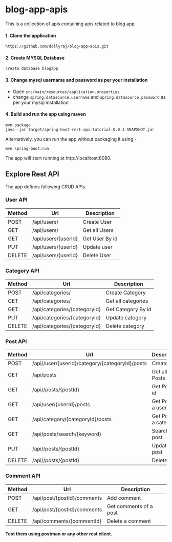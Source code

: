 # blog-app-apis
This is a collection of apis containing apis related to blog app

#### 1.  Clone the application
`https://github.com/dollyraj/blog-app-apis.git`

#### 2.  Create MYSQL Database
    create database blogapp

#### 3.  Change mysql username and password as per your installation
* Open   `src/main/resources/application.properties` 
* change `spring.datasource.username` and `spring.datasource.password` as per your mysql installation

#### 4. Build and run the app using maven
```
mvn package 
java -jar target/spring-boot-rest-api-tutorial-0.0.1-SNAPSHOT.jar
```

Alternatively, you can run the app without packaging it using -

`mvn spring-boot:run`

The app will start running at http://localhost:8080.

## Explore Rest API
The app defines following CRUD APIs.

### User API

|Method|Url|Description|
|----|---|-----------|
|POST|/api/users/|Create User|
|GET|/api/users/|Get all Users|
|GET|/api/users/{userId}|Get User By id|
|PUT|/api/users/{userId}|Update user|
|DELETE|/api/users/{userId}|Delete User|

<!-- POST  /api/users/

GET  /api/users/

GET  /api/users/{userId}

PUT  /api/users/{userId}

DELETE  /api/users/{userId} -->

### Category API
|Method|Url|Description|
|----|---|-----------|
|POST|/api/categories/|Create Category|
|GET|/api/categories/|Get all categories|
|GET|/api/categories/{categoryId}|Get Category By id|
|PUT|/api/categories/{categoryId}|Update category|
|DELETE|/api/categories/{categoryId}|Delete category|

<!-- POST  /api/categories/

GET  /api/categories/

GET  /api/categories/{categoryId}

PUT  /api/categories/{categoryId}

DELETE  /api/categories/{categoryId} -->

### Post API

|Method|Url|Description|
|----|---|-----------|
|POST|/api//user/{userId}/category/{categoryId}/posts|Create Post|
|GET|/api/posts|Get all Posts|
|GET|/api//posts/{postId}|Get Post By id|
|GET|/api/user/{userId}/posts|Get Post By a user|
|GET|/api/category/{categoryId}/posts|Get Post By a category|
|GET|/api/posts/search/{keyword}|Search a post|
|PUT|/api//posts/{postId}|Update post|
|DELETE|/api//posts/{postId}|Delete post|

<!-- POST  /api//user/{userId}/category/{categoryId}/posts

GET  /api/posts

GET  /api//posts/{postId}

GET  /api/user/{userId}/posts

GET  /api/category/{categoryId}/posts

PUT  /api//posts/{postId}

DELETE  /api//posts/{postId}

GET  /api/posts/search/{keyword} -->

### Comment API
|Method|Url|Description|
|----|---|-----------|
|POST|/api/post/{postId}/comments|Add comment|
|GET|/api/post/{postId}/comments|Get comments of a post|
|DELETE|/api/comments/{commentId}|Delete a comment|

<!-- POST  /api/post/{postId}/comments

GET  /api/post/{postId}/comments

DELETE  /api/comments/{commentId} -->

**Test them using postman or any other rest client.**

<!-- ### Sample Valid JSON Request Bodies -->
